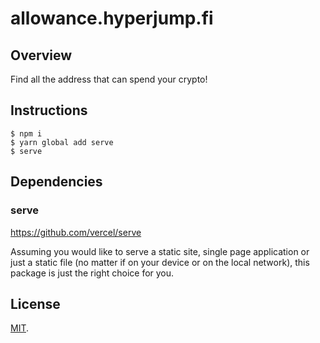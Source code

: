 # allowance.hyperjump.fi

## Overview

Find all the address that can spend your crypto!

## Instructions

```
$ npm i
$ yarn global add serve
$ serve
```

## Dependencies

### serve

https://github.com/vercel/serve

Assuming you would like to serve a static site, single page application or just a static file (no matter if on your device or on the local network), this package is just the right choice for you.

## License

[MIT](LICENSE).
